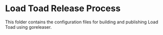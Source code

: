 # Load Toad Release Process

This folder contains the configuration files for building and publishing Load Toad using goreleaser.
